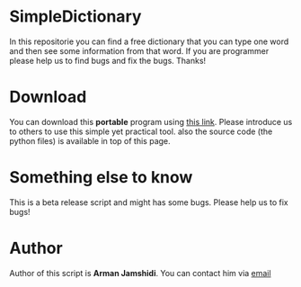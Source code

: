 # SimpleDictionary
In this repositorie you can find a free dictionary that you can type one word and then see some information from that word. If you are programmer please help us to find bugs and fix the bugs. Thanks!

# Download
You can download this **portable** program using [this link](https://github.com/Armanj88/SimpleDictionary/releases). Please introduce us to others to use this simple yet practical tool. also the source code (the python files) is available in top of this page.

# Something else to know
This is a beta release script and might has some bugs. Please help us to fix bugs! 

# Author
Author of this script is **Arman Jamshidi**. You can contact him via [email](mailto:jamshidiarman1388@gmail.com)
